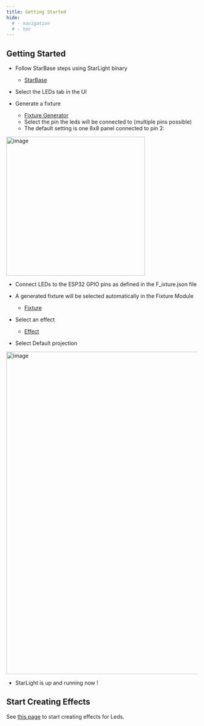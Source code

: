 ```yaml
---
title: Getting Started
hide:
  # - navigation
  # - toc
---
```


## Getting Started

* Follow StarBase steps using StarLight binary
    * [StarBase](/StarDocs/StarBase/GettingStarted)

* Select the LEDs tab in the UI

* Generate a fixture
    * [Fixture Generator](/StarDocs/StarLightMod/StarLightModFixtureGenerator)
    * Select the pin the leds will be connected to (multiple pins possible)
    * The default setting is one 8x8 panel connected to pin 2:

<img width="365" alt="image" src="https://github.com/ewowi/StarDocs/assets/138451817/67a4ae2c-1ad9-4e30-88a9-f70f6187f613">

* Connect LEDs to the ESP32 GPIO pins as defined in the F_ixture.json file

* A generated fixture will be selected automatically in the Fixture Module
    * [Fixture](/StarDocs/StarLightMod/StarLightModFixture)

* Select an effect
    * [Effect](/StarDocs/StarLightMod/StarLightModEffects)

* Select Default projection

<img width="848" alt="image" src="https://github.com/ewowi/StarDocs/assets/138451817/bc43ffb3-b931-4365-9405-168d41829a84">

* StarLight is up and running now !

## Start Creating Effects

See [this page](/StarDocs/StarLight/Effects/#CreatingNewEffects) to start creating effects for Leds.
